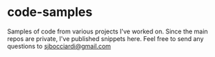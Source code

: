 code-samples
============

Samples of code from various projects I've worked on. Since the main repos are private, I've published snippets here. Feel free to send any questions to [sjbocciardi@gmail.com](mailto:sjbocciardi@gmail.com)